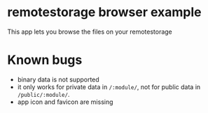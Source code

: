 # remotestorage browser example
This app lets you browse the files on your remotestorage

# Known bugs

* binary data is not supported
* it only works for private data in <code>/:module/</code>, not for public data in <code>/public/:module/</code>.
* app icon and favicon are missing

